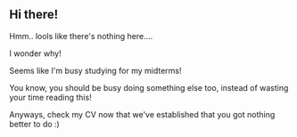 ## Hi there!

Hmm.. lools like there's nothing here....

I wonder why!

Seems like I'm busy studying for my midterms!

You know, you should be busy doing something else too, instead of wasting your time reading this!

Anyways, check my CV now that we've established that you got nothing better to do :)
